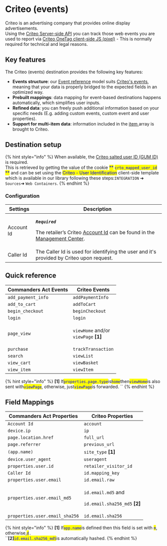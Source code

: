 # Criteo (events)

Criteo is an advertising company that provides online display advertisements.\
Using the [Criteo Server-side API](https://guides.criteotilt.com/onetag/s2s/#sending-events) you can track those web events you are used to report via [Criteo OneTag client-side JS (pixel)](https://help.criteo.com/kb/guide/en/all-criteo-onetag-events-and-parameters-vZbzbEeY86/Steps/775825) - This is normally required for technical and legal reasons.

## Key features

The Criteo (events) destination provides the following key features:

* **Events structure**: our [Event reference](https://community.commandersact.com/platform-x/developers/tracking/events-reference) model suits [Criteo's events](https://help.criteo.com/kb/guide/en/all-criteo-onetag-events-and-parameters-vZbzbEeY86/Steps/775825), meaning that your data is properly bridged to the expected fields in an optimized way.
* **Prebuilt mappings**: data mapping for event-based destinations happens automatically, which simplifies user inputs.
* **Refined data**: you can freely push additional information based on your specific needs (E.g. adding custom events, custom event and user properties).
* **Support for multi-item data**: information included in the [item ](https://community.commandersact.com/platform-x/developers/tracking/events-reference#item)array is brought to Criteo.

## Destination setup

{% hint style="info" %}
When available, the [Criteo salted user ID (GUM ID)](https://guides.criteotilt.com/onetag/s2s/#criteo-gum-call) is required.\
This is retrieved by getting the value of the cookie <mark style="color:blue;">\*\*</mark> <mark style="color:blue;"></mark><mark style="color:blue;">`crto_mapped_user_id`</mark> <mark style="color:blue;"></mark><mark style="color:blue;">\*\*</mark> and can be set using the <mark style="color:blue;">Criteo - User Identification</mark> client-side template which is available in our library following these steps:`INTEGRATION` ➜ `Sources`➜ `Web Containers`.
{% endhint %}

### Configuration

| Settings   | Description                                                                                                                                                                                                                  |
| ---------- | ---------------------------------------------------------------------------------------------------------------------------------------------------------------------------------------------------------------------------- |
| Account Id | <p><em><strong><code>Required</code></strong></em></p><p>The retailer’s Criteo <a href="https://marketing.criteo.com/">Account Id</a> can be found in the <a href="https://marketing.criteo.com/">Management Center</a>.</p> |
| Caller Id  | The Caller Id is used for identifying the user and it's provided by Criteo upon request.                                                                                                                                     |

## Quick reference

| Commanders Act Events | Criteo Events                                                                     |
| --------------------- | --------------------------------------------------------------------------------- |
| `add_payment_info`    | `addPaymentInfo`                                                                  |
| `add_to_cart`         | `addToCart`                                                                       |
| `begin_checkout`      | `beginCheckout`                                                                   |
| `login`               | `login`                                                                           |
| `page_view`           | <p><code>viewHome</code> and/or<br><code>viewPage</code> <strong>[1]</strong></p> |
| `purchase`            | `trackTransaction`                                                                |
| `search`              | `viewList`                                                                        |
| `view_cart`           | `viewBasket`                                                                      |
| `view_item`           | `viewItem`                                                                        |

{% hint style="info" %}
**\[1]** If<mark style="color:blue;">`properties.page.type`</mark>is<mark style="color:blue;">`home`</mark>then<mark style="color:blue;">`viewHome`</mark>is also sent with<mark style="color:blue;">`viewPage`</mark>, otherwise, just<mark style="color:blue;">`viewPage`</mark>is forwarded. ``&#x20;
{% endhint %}

## Field Mappings

| Commanders Act Properties      | Criteo Properties                                                                                |
| ------------------------------ | ------------------------------------------------------------------------------------------------ |
| `Account Id`                   | `account`                                                                                        |
| `device.ip`                    | `ip`                                                                                             |
| `page.location.href`           | `full_url`                                                                                       |
| `page.referrer`                | `previous_url`                                                                                   |
| `(app.name)`                   | `site_type` **\[1]**                                                                             |
| `device.user_agent`            | `useragent`                                                                                      |
| `properties.user.id`           | `retailer_visitor_id`                                                                            |
| `Caller Id`                    | `id.mapping_key`                                                                                 |
| `properties.user.email`        | `id.email.raw`                                                                                   |
| `properties.user.email_md5`    | <p><code>id.email.md5</code> and</p><p><code>id.email.sha256_md5</code> <strong>[2]</strong></p> |
| `properties.user.email_sha256` | `id.email.sha256`                                                                                |

{% hint style="info" %}
**\[1]** If<mark style="color:blue;">`app.name`</mark>is defined then this field is set with <mark style="color:blue;">`m`</mark>, otherwise,<mark style="color:blue;">`d`</mark>`.`\
``**\[2]**<mark style="color:blue;">`id.email.sha256_md5`</mark>is automatically hashed.
{% endhint %}

